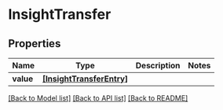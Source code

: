 # InsightTransfer


## Properties
Name | Type | Description | Notes
------------ | ------------- | ------------- | -------------
**value** | [**[InsightTransferEntry]**](InsightTransferEntry.md) |  | 

[[Back to Model list]](../README.md#documentation-for-models) [[Back to API list]](../README.md#documentation-for-api-endpoints) [[Back to README]](../README.md)


